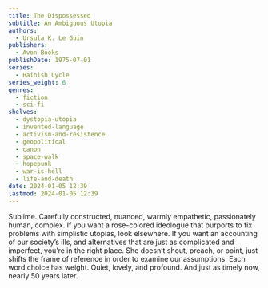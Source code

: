 ```yaml
---
title: The Dispossessed
subtitle: An Ambiguous Utopia
authors:
  - Ursula K. Le Guin
publishers:
  - Avon Books
publishDate: 1975-07-01
series:
  - Hainish Cycle
series_weight: 6
genres:
  - fiction
  - sci-fi
shelves:
  - dystopia-utopia
  - invented-language
  - activism-and-resistence
  - geopolitical
  - canon
  - space-walk
  - hopepunk
  - war-is-hell
  - life-and-death
date: 2024-01-05 12:39
lastmod: 2024-01-05 12:39
---
```

Sublime. Carefully constructed, nuanced, warmly empathetic, passionately human, complex. If you want a rose-colored ideologue that purports to fix problems with simplistic utopias, look elsewhere. If you want an accounting of our society’s ills, and alternatives that are just as complicated and imperfect, you’re in the right place. She doesn’t shout, preach, or point, just shifts the frame of reference in order to examine our assumptions. Each word choice has weight. Quiet, lovely, and profound. And just as timely now, nearly 50 years later.